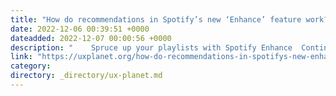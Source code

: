 ```yaml
---
title: "How do recommendations in Spotify’s new ‘Enhance’ feature work?"
date: 2022-12-06 00:39:51 +0000
dateadded: 2022-12-07 00:00:56 +0000
description: "    Spruce up your playlists with Spotify Enhance  Continue reading on UX Planet »  "
link: "https://uxplanet.org/how-do-recommendations-in-spotifys-new-enhance-feature-work-1ee5b65f55ee?source=rss----819cc2aaeee0---4"
category:
directory: _directory/ux-planet.md
---
```

